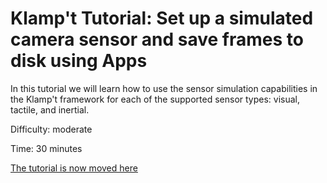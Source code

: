 # Klamp't Tutorial: Set up a simulated camera sensor and save frames to disk using Apps

In this tutorial we will learn how to use the sensor simulation capabilities in the Klamp't framework for each of the supported sensor types: visual, tactile, and inertial.

Difficulty: moderate

Time: 30 minutes


[The tutorial is now moved here](http://klampt.org/pyklampt_docs/Manual-Sensors.html#example)
